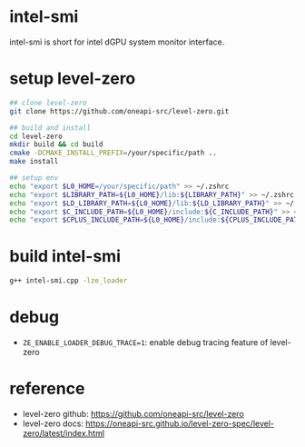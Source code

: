 # intel-smi
intel-smi is short for intel dGPU system monitor interface.

# setup level-zero
```bash
## clone level-zero
git clone https://github.com/oneapi-src/level-zero.git

## build and install
cd level-zero
mkdir build && cd build
cmake -DCMAKE_INSTALL_PREFIX=/your/specific/path ..
make install

## setup env
echo "export $L0_HOME=/your/specific/path" >> ~/.zshrc
echo "export $LIBRARY_PATH=${L0_HOME}/lib:${LIBRARY_PATH}" >> ~/.zshrc
echo "export $LD_LIBRARY_PATH=${L0_HOME}/lib:${LD_LIBRARY_PATH}" >> ~/.zshrc
echo "export $C_INCLUDE_PATH=${L0_HOME}/include:${C_INCLUDE_PATH}" >> ~/.zshrc
echo "export $CPLUS_INCLUDE_PATH=${L0_HOME}/include:${CPLUS_INCLUDE_PATH}" >> ~/.zshrc
```

# build intel-smi
```bash
g++ intel-smi.cpp -lze_loader
```

# debug
- `ZE_ENABLE_LOADER_DEBUG_TRACE=1`: enable debug tracing feature of level-zero

# reference
- level-zero github: https://github.com/oneapi-src/level-zero
- level-zero docs: https://oneapi-src.github.io/level-zero-spec/level-zero/latest/index.html
